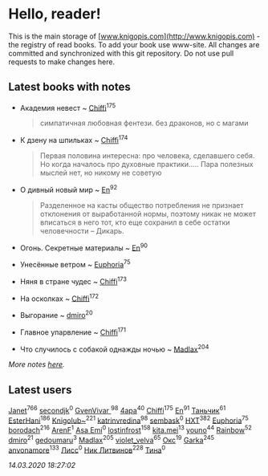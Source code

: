 # Hello, reader!
This is the main storage of [www.knigopis.com](http://www.knigopis.com) - the registry of read books.
To add your book use www-site. All changes are committed and synchronized with this git repository.
Do not use pull requests to make changes here.


## Latest books with notes
* Академия невест ~ [Chiffi](users/105/105831994080785626680-google)<sup>175</sup>
    > симпатичная любовная фентези. без драконов, но с магами

* К дзену на шпильках ~ [Chiffi](users/105/105831994080785626680-google)<sup>174</sup>
    > Первая половина интересна: про человека,  сделавшего себя. Но когда началось про духовные практики.....  Пара полезных мыслей нет, но  никому не советую

* О дивный новый мир ~ [En](users/333/333646551-vkontakte)<sup>92</sup>
    > Разделенное на касты общество потребления не признает отклонения от выработанной нормы, поэтому никак не может вписаться в него тот, кто еще сохранил в себе остатки человечности – Дикарь.

* Огонь. Секретные материалы ~ [En](users/333/333646551-vkontakte)<sup>90</sup>

* Унесённые ветром ~ [Euphoria](users/106/106304994652616315178-google)<sup>75</sup>

* Няня в стране чудес ~ [Chiffi](users/105/105831994080785626680-google)<sup>173</sup>

* На осколках ~ [Chiffi](users/105/105831994080785626680-google)<sup>172</sup>

* Выгорание ~ [dmiro](users/571/5714115-vkontakte)<sup>20</sup>

* Главное упарвление ~ [Chiffi](users/105/105831994080785626680-google)<sup>171</sup>

* Что случилось с собакой однажды ночью ~ [Madlax](users/158/158304782-vkontakte)<sup>204</sup>


_More notes [here](latest_books_with_notes.md)._


## Latest users
[Janet](users/108/108113656204404967440-google)<sup>766</sup> 
[secondjk](users/177/177804866-vkontakte)<sup>0</sup> 
[GvenVivar ](users/158/158266434925901-facebook)<sup>98</sup> 
[4apa](users/117/117392596378069249667-google)<sup>40</sup> 
[Chiffi](users/105/105831994080785626680-google)<sup>175</sup> 
[En](users/333/333646551-vkontakte)<sup>91</sup> 
[Таньчик](users/209/2096581563762610-facebook)<sup>61</sup> 
[EsterHani](users/305/30558181-vkontakte)<sup>186</sup> 
[Knigolub~](users/111/111878597279669641685-google)<sup>221</sup> 
[katrinvredina](users/233/2336755-vkontakte)<sup>98</sup> 
[sembask](users/595/59531225-vkontakte)<sup>0</sup> 
[HXT](users/100/100002563462782-facebook)<sup>382</sup> 
[Euphoria](users/106/106304994652616315178-google)<sup>75</sup> 
[borodach](users/157/15706320-vkontakte)<sup>216</sup> 
[ArenF](users/113/113523157-vkontakte)<sup>1</sup> 
[Asa Emi](users/130/13093139806079021591-mailru)<sup>0</sup> 
[lostinfrost](users/217/217891524-vkontakte)<sup>158</sup> 
[kita.mei](users/411/4118303370-instagram)<sup>13</sup> 
[youno](users/302/302928912-vkontakte)<sup>44</sup> 
[Rainbow](users/109/109787328219839805802-google)<sup>52</sup> 
[dmiro](users/571/5714115-vkontakte)<sup>21</sup> 
[gedoumaru](users/887/887381555-yandex)<sup>3</sup> 
[Madlax](users/158/158304782-vkontakte)<sup>205</sup> 
[violet_velva](users/116/116961712580551399099-google)<sup>65</sup> 
[Окс](users/102/102536471289425216982-google)<sup>19</sup> 
[Garka](users/115/115753719718250012620-google)<sup>245</sup> 
[anvonamore](users/595/5957175-vkontakte)<sup>133</sup> 
[Лисс](users/117/117706099706101024986-google)<sup>0</sup> 
[Ник Литвинов](users/241/241974816-vkontakte)<sup>228</sup> 
[Тина](users/109/109673258488840317845-google)<sup>0</sup> 


_14.03.2020 18:27:02_
